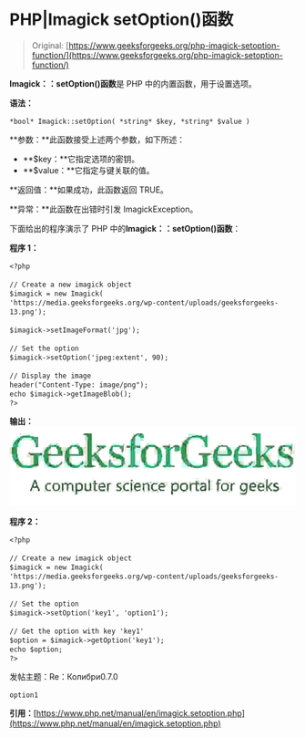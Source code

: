 # PHP|Imagick setOption()函数

> Original: [https://www.geeksforgeeks.org/php-imagick-setoption-function/](https://www.geeksforgeeks.org/php-imagick-setoption-function/)

**Imagick：：setOption()函数**是 PHP 中的内置函数，用于设置选项。

**语法：**

```
*bool* Imagick::setOption( *string* $key, *string* $value )
```

**参数：**此函数接受上述两个参数，如下所述：

*   **$key：**它指定选项的密钥。
*   **$value：**它指定与键关联的值。

**返回值：**如果成功，此函数返回 TRUE。

**异常：**此函数在出错时引发 ImagickException。

下面给出的程序演示了 PHP 中的**Imagick：：setOption()函数**：

**程序 1：**

```
<?php

// Create a new imagick object
$imagick = new Imagick(
'https://media.geeksforgeeks.org/wp-content/uploads/geeksforgeeks-13.png');

$imagick->setImageFormat('jpg');

// Set the option
$imagick->setOption('jpeg:extent', 90);

// Display the image
header("Content-Type: image/png");
echo $imagick->getImageBlob();
?>
```

**输出：**
![](img/b031c3dd35833bcbe817d6c7df2b49d8.png)

**程序 2：**

```
<?php

// Create a new imagick object
$imagick = new Imagick(
'https://media.geeksforgeeks.org/wp-content/uploads/geeksforgeeks-13.png');

// Set the option
$imagick->setOption('key1', 'option1');

// Get the option with key 'key1'
$option = $imagick->getOption('key1');
echo $option;
?>
```

发帖主题：Re：Колибри0.7.0

```
option1
```

**引用：**[https://www.php.net/manual/en/imagick.setoption.php](https://www.php.net/manual/en/imagick.setoption.php)